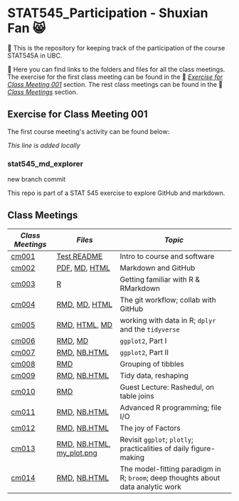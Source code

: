 # STAT545_Participation - Shuxian Fan :smile_cat:

:large_orange_diamond: This is the repository for keeping track of the participation of the course STAT545A in UBC.

:large_orange_diamond: Here you can find links to the folders and files for all the class meetings. The exercise for the first class meeting can be found in the :link: [_Exercise for Class Meeting 001_](#exercise-for-class-meeting-001) section. The rest class meetings can be found in the :link: [_Class Meetings_](#class-meetings) section.


## Exercise for Class Meeting 001
The first course meeting's activity can be found below:

_This line is added locally_ 

### stat545_md_explorer
new branch commit 

This repo is part of a STAT 545 exercise to explore GitHub and markdown.

## Class Meetings
|*Class Meetings*   | *Files*   | *Topic* 
|--------------|-------------|-----------------------------
| [cm001](https://github.com/ShuxianFan/STAT545_participation/tree/master/test_folder) | [Test README](https://github.com/ShuxianFan/STAT545_participation/blob/master/test_folder/README.md)| Intro to course and software
| [cm002](https://github.com/ShuxianFan/STAT545_participation/tree/master/cm002)  | [PDF](https://github.com/ShuxianFan/STAT545_participation/blob/master/cm002/md_explorer.pdf), [MD](https://github.com/ShuxianFan/STAT545_participation/blob/master/cm002/md_explorer.md), [HTML](https://github.com/ShuxianFan/STAT545_participation/blob/master/cm002/md_explorer.html)  | Markdown and GitHub
| [cm003](https://github.com/ShuxianFan/STAT545_participation/tree/master/cm003)  | [R](https://github.com/ShuxianFan/STAT545_participation/blob/master/cm003/cm003-exercise.R) | Getting familiar with R & RMarkdown
| [cm004](https://github.com/ShuxianFan/STAT545_participation/tree/master/cm004)|[RMD](https://github.com/ShuxianFan/STAT545_participation/blob/master/cm004/cm004-exercise-df.Rmd), [MD](https://github.com/ShuxianFan/STAT545_participation/blob/master/cm004/cm004-exercise-df.md), [HTML](https://github.com/ShuxianFan/STAT545_participation/blob/master/cm004/cm004-exercise-df.html)| The git workflow; collab with GitHub
| [cm005](https://github.com/ShuxianFan/STAT545_participation/tree/master/cm005)  | [RMD](https://github.com/ShuxianFan/STAT545_participation/blob/master/cm005/cm005-exercise.Rmd), [HTML](https://github.com/ShuxianFan/STAT545_participation/blob/master/cm005/cm005-exercise.html), [MD](https://github.com/ShuxianFan/STAT545_participation/blob/master/cm005/cm005-exercise.md)| working with data in R; `dplyr` and the `tidyverse`
| [cm006](https://github.com/ShuxianFan/STAT545_participation/tree/master/cm006) |[RMD](https://github.com/ShuxianFan/STAT545_participation/blob/master/cm006/cm006-exercise.Rmd), [MD](https://github.com/ShuxianFan/STAT545_participation/blob/master/cm006/cm006-exercise.md)    | `ggplot2`, Part I
| [cm007](https://github.com/ShuxianFan/STAT545_participation/tree/master/cm007)  | [RMD](https://github.com/ShuxianFan/STAT545_participation/blob/master/cm007/cm007-exercise.Rmd), [NB.HTML](https://github.com/ShuxianFan/STAT545_participation/blob/master/cm007/cm007-exercise.nb.html)  | `ggplot2`, Part II
| [cm008](https://github.com/ShuxianFan/STAT545_participation/tree/master/cm008)  | [RMD](https://github.com/ShuxianFan/STAT545_participation/blob/master/cm008/cm008-exercise.Rmd)  | Grouping of tibbles
| [cm009](https://github.com/ShuxianFan/STAT545_participation/tree/master/cm009) | [RMD](https://github.com/ShuxianFan/STAT545_participation/blob/master/cm009/cm009-exercise.Rmd), [NB.HTML](https://github.com/ShuxianFan/STAT545_participation/blob/master/cm009/cm009-exercise.nb.html)  | Tidy data, reshaping
| [cm010](https://github.com/ShuxianFan/STAT545_participation/tree/master/cm010) |[RMD](https://github.com/ShuxianFan/STAT545_participation/blob/master/cm010/cm010-exercise.Rmd)   | Guest Lecture: Rashedul, on table joins
| [cm011](https://github.com/ShuxianFan/STAT545_participation/tree/master/cm011)  |[RMD](https://github.com/ShuxianFan/STAT545_participation/blob/master/cm011/cm011-exercise.Rmd), [NB.HTML](https://github.com/ShuxianFan/STAT545_participation/blob/master/cm011/cm011-exercise.nb.html)   | Advanced R programming; file I/O
| [cm012](https://github.com/ShuxianFan/STAT545_participation/tree/master/cm012) |[RMD](https://github.com/ShuxianFan/STAT545_participation/blob/master/cm012/cm012-exercise.Rmd), [NB.HTML](https://github.com/ShuxianFan/STAT545_participation/blob/master/cm012/cm012-exercise.nb.html) | The joy of Factors
| [cm013](https://github.com/ShuxianFan/STAT545_participation/tree/master/cm013) | [RMD](https://github.com/ShuxianFan/STAT545_participation/blob/master/cm013/cm013-exercise.Rmd), [NB.HTML](https://github.com/ShuxianFan/STAT545_participation/blob/master/cm013/cm013-exercise.nb.html), [my_plot.png](https://github.com/ShuxianFan/STAT545_participation/blob/master/cm013/my_plot.png) | Revisit `ggplot`; `plotly`; practicalities of daily figure-making
| [cm014](https://github.com/ShuxianFan/STAT545_participation/tree/master/cm014) | [RMD](https://github.com/ShuxianFan/STAT545_participation/blob/master/cm014/cm014-exercise.Rmd), [NB.HTML](https://github.com/ShuxianFan/STAT545_participation/blob/master/cm014/cm014-exercise.nb.html) | The model-fitting paradigm in R; `broom`; deep thoughts about data analytic work



